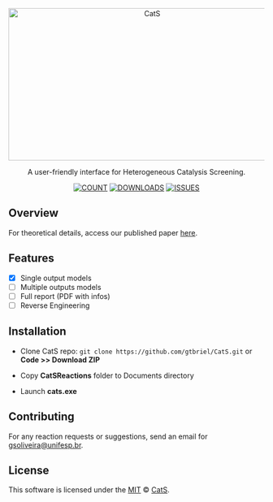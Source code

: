 <p align="center">
  <img src="https://drive.google.com/uc?id=1jsyAPKQf193HMTakjvl9HwN_H_N_Hdoi" height="300" width="550" alt="CatS" />
</p>

<p align="center">
  A user-friendly interface for Heterogeneous Catalysis Screening.
</p>

<div align="center">

  <a href="">![COUNT](https://img.shields.io/badge/reactions-3-green?style=for-the-badge)</a>
  <a href="">![DOWNLOADS](https://img.shields.io/github/downloads/gtbriel/CatS/latest/total?style=for-the-badge)</a>
  <a href="">![ISSUES](https://img.shields.io/github/issues-raw/gtbriel/CatS?style=for-the-badge)</a>

</div>

## Overview

  For theoretical details, access our published paper [here]().

## Features

- [x] Single output models
- [ ] Multiple outputs models
- [ ] Full report (PDF with infos)
- [ ] Reverse Engineering

## Installation

* Clone CatS repo: ``` git clone https://github.com/gtbriel/CatS.git ``` or **Code >> Download ZIP**

* Copy **CatSReactions** folder to Documents directory

* Launch **cats.exe**

## Contributing

For any reaction requests or suggestions, send an email for gsoliveira@unifesp.br.


## License

This software is licensed under the [MIT](https://github.com/gtbriel/CatS/blob/main/LICENSE) © [CatS](https://github.com/gtbriel/CatS).
